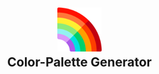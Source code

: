 <h1 align="center">
  <img src="./Images/rainbow.png" width="100px"/><br/>
   Color-Palette Generator
</h1>

